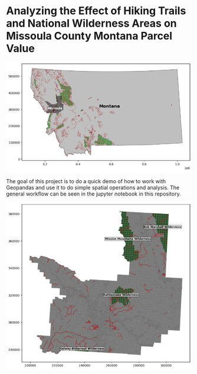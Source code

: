 # Analyzing the Effect of Hiking Trails and National Wilderness Areas on Missoula County Montana Parcel Value

![Montana](images/1.png)

The goal of this project is to do a quick demo of how to work with Geopandas and use it to do simple spatial operations and analysis. The general workflow can be seen in the jupyter notebook in this repository. 

![Missoula](images/2.png)